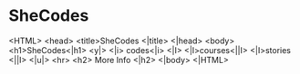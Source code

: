 # SheCodes
&lt;HTML> &lt;head> &lt;title>SheCodes &lt;|title> &lt;|head> &lt;body> &lt;h1>SheCodes&lt;|h1> &lt;y|> &lt;|i> codes&lt;|i> &lt;|I> &lt;|I>courses&lt;||I> &lt;|I>stories &lt;||I> &lt;|u|> &lt;hr> &lt;h2> More Info &lt;|h2> &lt;|body> &lt;|HTML>
